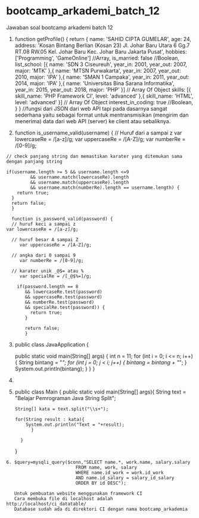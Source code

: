   # bootcamp_arkademi_batch_12
  Jawaban soal bootcamp arkademi batch 12

  1. function getProfile() {
      return {
      name: 'SAHID CIPTA GUMELAR',
      age: 24,
      address: 'Kosan Bintang Berlian (Kosan 23) Jl. Johar Baru Utara 6 Gg.7 RT.08 RW.05 Kel. Johar Baru Kec. Johar Baru 
      Jakarta Pusat',
      hobbies: ['Programming', 'GameOnline'] //Array,
      is_married: false //Boolean,
      list_school: [{
        name: 'SDN 3 Ciseureuh',
        year_in: 2001,
        year_out: 2007,
        major: 'MTK'
      },{
        name: 'MTSN Purwakarta',
        year_in: 2007,
        year_out: 2010,
        major: 'IPA'
      },{
        name: 'SMAN 1 Campaka',
        year_in: 2011,
        year_out: 2014,
        major: 'IPA'
      },{
        name: 'Universitas Bina Sarana Informatika',
        year_in: 2015,
        year_out: 2018,
        major: 'PHP'
      }] // Array Of Object
      skills: [{
        skill_name: 'PHP Framework CI',
        level: 'advanced'
      },{
        skill_name: 'HTML',
        level: 'advanced'
      }] // Array Of Object
      interest_in_coding: true //Boolean,
      }
      }
  //fungsi dari JSON dari web API tapi pada dasarnya sangat sederhana yaitu sebagai format untuk mentransmisikan (mengirim dan menerima) data dari web API (server) ke client atau sebaliknya.

  2. function is_username_valid(username) {
    // Huruf dari a sampai z
    var lowercaseRe = /[a-z]/g;
    var uppercaseRe = /[A-Z]/g;
    var numberRe = /[0-9]/g;

    // check panjang string dan memastikan karater yang ditemukan sama dengan panjang string

    if(username.length >= 5 && username.length <=9 
             && username.match(lowercaseRe).length 
             && username.match(uppercaseRe).length 
             && username.match(numberRe).length == username.length) {
        return true;
      }
      return false;
      }

      function is_password_valid(password) {
      // huruf keci a sampai z
    var lowercaseRe = /[a-z]/g;

      // huruf besar A sampai Z
         var uppercaseRe = /[A-Z]/g;

      // angka dari 0 sampai 9
         var numberRe = /[0-9]/g;

      // karater unik _@$= atau %
         var specialRe = /[_@$%=]/g;

        if(password.length == 8
           && lowercaseRe.test(password)
           && uppercaseRe.test(password)
           && numberRe.test(password)
           && specialRe.test(password)) {
             return true;
           }

           return false;
           }

  3. public class JavaApplication {

      public static void main(String[] args) {
          int n = 11;
          for (int i = 0; i <= n; i++) {
              String bintang = "*";
              for (int j = 0; j < i; j++) {
                  bintang = bintang + "*";
              }
              System.out.println(bintang);
          }
         }
       }

  4. <?php

      $a = '00000004523423400023402340240';
      $b = str_replace("0", "", "0001")
      echo $b;
      ?>

  5.  public class Main {
      public static void main(String[] args){
          String text = "Belajar Pemrograman Java String Split";

          String[] kata = text.split("\\s+");

          for(String result : kata){
              System.out.println("Text = "+result);
                }

            }
        }

    6. $query=mysqli_query($conn,"SELECT name.*, work.name, salary.salary 
                              FROM name, work, salary 
                              WHERE name.id_work = work.id_work 
                              AND name.id_salary = salary_id_salary  
                              ORDER BY id DESC");

       Untuk pembuatan website menggunakan framework CI
       Cara membuka file di localhost adalah http://localhost/ci_datatable/
       Database sudah ada di direktori CI dengan nama bootcamp_arkademia
